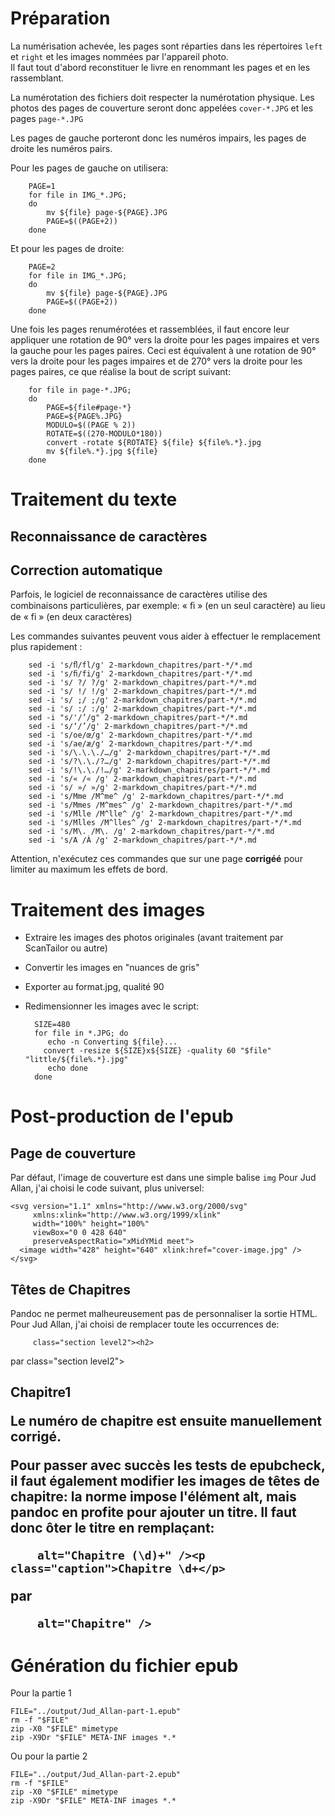 # Préparation

La numérisation achevée, les pages sont réparties dans les répertoires `left` et
`right` et les images nommées par l'appareil photo.  
Il faut tout d'abord reconstituer le livre en renommant les pages et en les
rassemblant.

La numérotation des fichiers doit respecter la numérotation physique.
Les photos des pages de couverture seront donc appelées `cover-*.JPG`
et les pages `page-*.JPG`

Les pages de gauche porteront donc les numéros impairs, les pages de droite les
numéros pairs.

Pour les pages de gauche on utilisera:

        PAGE=1
        for file in IMG_*.JPG;
        do
            mv ${file} page-${PAGE}.JPG
            PAGE=$((PAGE+2))
        done

Et pour les pages de droite:

        PAGE=2
        for file in IMG_*.JPG;
        do
            mv ${file} page-${PAGE}.JPG
            PAGE=$((PAGE+2))
        done

Une fois les pages renumérotées et rassemblées, il faut encore leur appliquer
une rotation de 90° vers la droite pour les pages impaires et vers la gauche
pour les pages paires.
Ceci est équivalent à une rotation de 90° vers la droite pour les pages impaires
et de 270° vers la droite pour les pages paires, ce que réalise la bout de script
suivant:

        for file in page-*.JPG;
        do
            PAGE=${file#page-*}
            PAGE=${PAGE%.JPG}
            MODULO=$((PAGE % 2))
            ROTATE=$((270-MODULO*180))
            convert -rotate ${ROTATE} ${file} ${file%.*}.jpg
            mv ${file%.*}.jpg ${file}
        done

# Traitement du texte

## Reconnaissance de caractères

## Correction automatique

Parfois, le logiciel de reconnaissance de caractères utilise des
combinaisons particulières, par exemple: « ﬁ » (en un seul caractère) au
lieu de « fi » (en deux caractères)

Les commandes suivantes peuvent vous aider à effectuer le remplacement plus
rapidement :

        sed -i 's/ﬂ/fl/g' 2-markdown_chapitres/part-*/*.md
        sed -i 's/ﬁ/fi/g' 2-markdown_chapitres/part-*/*.md
        sed -i 's/ ?/ ?/g' 2-markdown_chapitres/part-*/*.md
        sed -i 's/ !/ !/g' 2-markdown_chapitres/part-*/*.md
        sed -i 's/ ;/ ;/g' 2-markdown_chapitres/part-*/*.md
        sed -i 's/ :/ :/g' 2-markdown_chapitres/part-*/*.md
        sed -i "s/'/’/g" 2-markdown_chapitres/part-*/*.md
        sed -i 's/‘/’/g' 2-markdown_chapitres/part-*/*.md
        sed -i 's/oe/œ/g' 2-markdown_chapitres/part-*/*.md
        sed -i 's/ae/æ/g' 2-markdown_chapitres/part-*/*.md
        sed -i 's/\.\.\./…/g' 2-markdown_chapitres/part-*/*.md
        sed -i 's/?\.\./?…/g' 2-markdown_chapitres/part-*/*.md
        sed -i 's/!\.\./!…/g' 2-markdown_chapitres/part-*/*.md
        sed -i 's/« /« /g' 2-markdown_chapitres/part-*/*.md
        sed -i 's/ »/ »/g' 2-markdown_chapitres/part-*/*.md
        sed -i 's/Mme /M^me^ /g' 2-markdown_chapitres/part-*/*.md
        sed -i 's/Mmes /M^mes^ /g' 2-markdown_chapitres/part-*/*.md
        sed -i 's/Mlle /M^lle^ /g' 2-markdown_chapitres/part-*/*.md
        sed -i 's/Mlles /M^lles^ /g' 2-markdown_chapitres/part-*/*.md
        sed -i 's/M\. /M\. /g' 2-markdown_chapitres/part-*/*.md
        sed -i 's/A /À /g' 2-markdown_chapitres/part-*/*.md

Attention, n'exécutez ces commandes que sur une page **corrigéé** pour limiter
au maximum les effets de bord.

# Traitement des images

- Extraire les images des photos originales (avant
  traitement par ScanTailor ou autre)
- Convertir les images en "nuances de gris"
- Exporter au format.jpg, qualité 90
- Redimensionner les images avec le script:

        SIZE=480
        for file in *.JPG; do
           echo -n Converting ${file}...
          convert -resize ${SIZE}x${SIZE} -quality 60 "$file" "little/${file%.*}.jpg"
           echo done
        done

# Post-production de l'epub

## Page de couverture

Par défaut, l'image de couverture est dans une simple balise `img`
Pour Jud Allan, j'ai choisi le code suivant, plus universel:

    <svg version="1.1" xmlns="http://www.w3.org/2000/svg"
         xmlns:xlink="http://www.w3.org/1999/xlink"
         width="100%" height="100%"
         viewBox="0 0 428 640"
         preserveAspectRatio="xMidYMid meet">
      <image width="428" height="640" xlink:href="cover-image.jpg" />
    </svg>

## Têtes de Chapitres

Pandoc ne permet malheureusement pas de personnaliser la sortie HTML.  
Pour Jud Allan, j'ai choisi de remplacer toute les occurrences de:

         class="section level2"><h2>

par
         class="section level2"><h2 class="chapter"><span class="chapterHeader"><span class="translation">Chapitre</span><span class="count">1</span></span>

Le numéro de chapitre est ensuite manuellement corrigé.

Pour passer avec succès les tests de epubcheck, il faut également modifier les
images de têtes de chapitre: la norme impose l'élément alt, mais pandoc en
profite pour ajouter un titre. Il faut donc ôter le titre en remplaçant:

        alt="Chapitre (\d)+" /><p class="caption">Chapitre \d+</p>

par

        alt="Chapitre" />


# Génération du fichier epub

Pour la partie 1

    FILE="../output/Jud_Allan-part-1.epub"
    rm -f "$FILE"
    zip -X0 "$FILE" mimetype
    zip -X9Dr "$FILE" META-INF images *.*

Ou pour la partie 2

    FILE="../output/Jud_Allan-part-2.epub"
    rm -f "$FILE"
    zip -X0 "$FILE" mimetype
    zip -X9Dr "$FILE" META-INF images *.*

